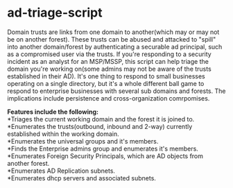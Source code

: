 # ad-triage-script
Domain trusts are links from one domain to another(which may or may not be on another forest). These trusts can be abused and attacked to "spill" into another domain/forest by authenticating a securable ad principal, such as a compromised user via the trusts. If you're responding to a security incident as an analyst for an MSP/MSSP, this script can help triage the domain you're working on(some admins may not be aware of the trusts established in their AD). It's one thing to respond to small businesses operating on a single directory, but it's a whole different ball game to respond to enterprise businesses with several sub domains and forests. The implications include persistence and cross-organization comrpomises.


**Features include the following:**<br />
*Triages the current working domain and the forest it is joined to.<br />
*Enumerates the trusts(outbound, inbound and 2-way) currently established within the working domain.<br />
*Enumerates the universal groups and it's members.<br />
*Finds the Enterprise admins group and enumerates it's members.<br />
*Enumerates Foreign Security Principals, which are AD objects from another forest.<br />
*Enumerates AD Replication subnets.<br />
*Enumerates dhcp servers and associated subnets.
